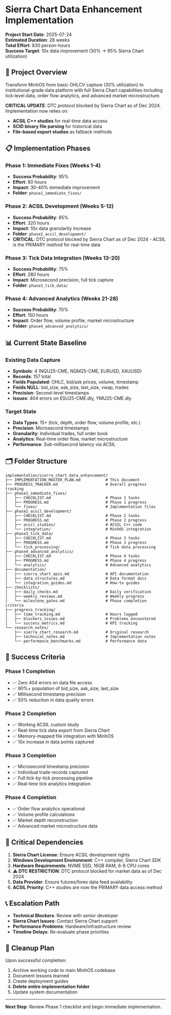 # Sierra Chart Data Enhancement Implementation

**Project Start Date**: 2025-07-24  
**Estimated Duration**: 28 weeks  
**Total Effort**: 830 person-hours  
**Success Target**: 10x data improvement (30% → 95% Sierra Chart utilization)

## 🎯 **Project Overview**

Transform MinhOS from basic OHLCV capture (30% utilization) to institutional-grade data platform with full Sierra Chart capabilities including tick-level data, order flow analytics, and advanced market microstructure.

**CRITICAL UPDATE**: DTC protocol blocked by Sierra Chart as of Dec 2024. Implementation now relies on:
- **ACSIL C++ studies** for real-time data access
- **SCID binary file parsing** for historical data  
- **File-based export studies** as fallback methods

## 📋 **Implementation Phases**

### **Phase 1: Immediate Fixes (Weeks 1-4)**
- **Success Probability**: 95%
- **Effort**: 80 hours
- **Impact**: 30-40% immediate improvement
- **Folder**: `phase1_immediate_fixes/`

### **Phase 2: ACSIL Development (Weeks 5-12)**
- **Success Probability**: 85%
- **Effort**: 320 hours  
- **Impact**: 10x data granularity increase
- **Folder**: `phase2_acsil_development/`
- **CRITICAL**: DTC protocol blocked by Sierra Chart as of Dec 2024 - ACSIL is the PRIMARY method for real-time data

### **Phase 3: Tick Data Integration (Weeks 13-20)**
- **Success Probability**: 75%
- **Effort**: 280 hours
- **Impact**: Microsecond precision, full tick capture
- **Folder**: `phase3_tick_data/`

### **Phase 4: Advanced Analytics (Weeks 21-28)**
- **Success Probability**: 70%
- **Effort**: 150 hours
- **Impact**: Order flow, volume profile, market microstructure
- **Folder**: `phase4_advanced_analytics/`

## 📊 **Current State Baseline**

### **Existing Data Capture**
- **Symbols**: 4 (NQU25-CME, NQM25-CME, EURUSD, XAUUSD)
- **Records**: 157 total
- **Fields Populated**: OHLC, bid/ask prices, volume, timestamp
- **Fields NULL**: bid_size, ask_size, last_size, vwap, trades
- **Precision**: Second-level timestamps
- **Issues**: 404 errors on ESU25-CME.dly, YMU25-CME.dly

### **Target State**
- **Data Types**: 15+ (tick, depth, order flow, volume profile, etc.)
- **Precision**: Microsecond timestamps
- **Granularity**: Individual trades, full order book
- **Analytics**: Real-time order flow, market microstructure
- **Performance**: Sub-millisecond latency via ACSIL

## 🗂️ **Folder Structure**

```
implementation/sierra_chart_data_enhancement/
├── IMPLEMENTATION_MASTER_PLAN.md           # This document
├── PROGRESS_TRACKER.md                     # Overall progress tracking
├── phase1_immediate_fixes/
│   ├── CHECKLIST.md                        # Phase 1 tasks
│   ├── PROGRESS.md                         # Phase 1 progress
│   └── fixes/                              # Implementation files
├── phase2_acsil_development/
│   ├── CHECKLIST.md                        # Phase 2 tasks  
│   ├── PROGRESS.md                         # Phase 2 progress
│   ├── acsil_studies/                      # ACSIL C++ code
│   └── integration/                        # MinhOS integration
├── phase3_tick_data/
│   ├── CHECKLIST.md                        # Phase 3 tasks
│   ├── PROGRESS.md                         # Phase 3 progress
│   └── tick_processing/                    # Tick data processing
├── phase4_advanced_analytics/
│   ├── CHECKLIST.md                        # Phase 4 tasks
│   ├── PROGRESS.md                         # Phase 4 progress
│   └── analytics/                          # Advanced analytics
├── documentation/
│   ├── sierra_chart_apis.md                # API documentation
│   ├── data_structures.md                  # Data format docs
│   └── integration_guides.md               # How-to guides
├── checklists/
│   ├── daily_checks.md                     # Daily verification
│   ├── weekly_reviews.md                   # Weekly progress
│   └── milestone_gates.md                  # Phase completion criteria
├── progress_tracking/
│   ├── time_tracking.md                    # Hours logged
│   ├── blockers_issues.md                  # Problems encountered
│   └── success_metrics.md                  # KPI tracking
└── research_notes/
    ├── sierra_chart_research.md            # Original research
    ├── technical_notes.md                  # Implementation notes
    └── performance_benchmarks.md           # Performance data
```

## 🎯 **Success Criteria**

### **Phase 1 Completion**
- ✅ Zero 404 errors on data file access
- ✅ 90%+ population of bid_size, ask_size, last_size
- ✅ Millisecond timestamp precision
- ✅ 50% reduction in data quality errors

### **Phase 2 Completion**
- ✅ Working ACSIL custom study
- ✅ Real-time tick data export from Sierra Chart
- ✅ Memory-mapped file integration with MinhOS
- ✅ 10x increase in data points captured

### **Phase 3 Completion**
- ✅ Microsecond timestamp precision
- ✅ Individual trade records captured
- ✅ Full tick-by-tick processing pipeline
- ✅ Real-time tick analytics integration

### **Phase 4 Completion**
- ✅ Order flow analytics operational
- ✅ Volume profile calculations
- ✅ Market depth reconstruction
- ✅ Advanced market microstructure data

## 🚨 **Critical Dependencies**

1. **Sierra Chart License**: Ensure ACSIL development rights
2. **Windows Development Environment**: C++ compiler, Sierra Chart SDK
3. **Hardware Requirements**: NVME SSD, 16GB RAM, 6-8 CPU cores
4. **⚠️ DTC RESTRICTION**: DTC protocol blocked for market data as of Dec 2024
5. **Data Provider**: Ensure futures/forex data feed availability
6. **ACSIL Priority**: C++ studies are now the PRIMARY data access method

## 📞 **Escalation Path**

- **Technical Blockers**: Review with senior developer
- **Sierra Chart Issues**: Contact Sierra Chart support
- **Performance Problems**: Hardware/infrastructure review  
- **Timeline Delays**: Re-evaluate phase priorities

## 🧹 **Cleanup Plan**

Upon successful completion:
1. Archive working code to main MinhOS codebase
2. Document lessons learned
3. Create deployment guides
4. **Delete entire implementation folder**
5. Update system documentation

---

**Next Step**: Review Phase 1 checklist and begin immediate implementation.